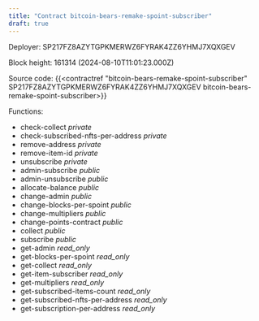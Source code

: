 ```yaml
---
title: "Contract bitcoin-bears-remake-spoint-subscriber"
draft: true
---
```

Deployer: SP217FZ8AZYTGPKMERWZ6FYRAK4ZZ6YHMJ7XQXGEV


 



Block height: 161314 (2024-08-10T11:01:23.000Z)

Source code: {{<contractref "bitcoin-bears-remake-spoint-subscriber" SP217FZ8AZYTGPKMERWZ6FYRAK4ZZ6YHMJ7XQXGEV bitcoin-bears-remake-spoint-subscriber>}}

Functions:

* check-collect _private_
* check-subscribed-nfts-per-address _private_
* remove-address _private_
* remove-item-id _private_
* unsubscribe _private_
* admin-subscribe _public_
* admin-unsubscribe _public_
* allocate-balance _public_
* change-admin _public_
* change-blocks-per-spoint _public_
* change-multipliers _public_
* change-points-contract _public_
* collect _public_
* subscribe _public_
* get-admin _read_only_
* get-blocks-per-spoint _read_only_
* get-collect _read_only_
* get-item-subscriber _read_only_
* get-multipliers _read_only_
* get-subscribed-items-count _read_only_
* get-subscribed-nfts-per-address _read_only_
* get-subscription-per-address _read_only_
